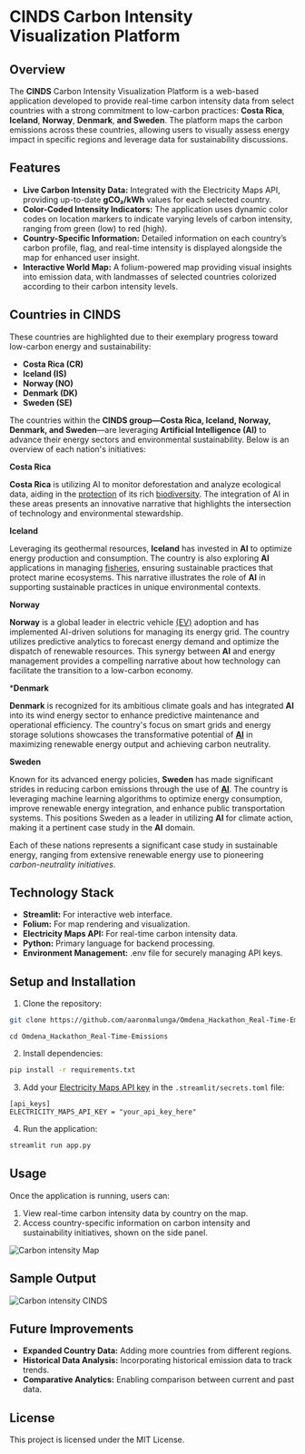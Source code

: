 
# **CINDS Carbon Intensity Visualization Platform**

## __Overview__

The **CINDS** Carbon Intensity Visualization Platform is a web-based application developed to provide real-time carbon intensity data from select countries with a strong commitment to low-carbon practices: **Costa Rica**, **Iceland**, **Norway**, **Denmark**, **and Sweden**. The platform maps the carbon emissions across these countries, allowing users to visually assess energy impact in specific regions and leverage data for sustainability discussions.

## **Features**

* **Live Carbon Intensity Data:** Integrated with the Electricity Maps API, providing up-to-date **gCO₂/kWh** values for each selected country.
* **Color-Coded Intensity Indicators:** The application uses dynamic color codes on location markers to indicate varying levels of carbon intensity, ranging from green (low) to red (high).
* **Country-Specific Information:** Detailed information on each country’s carbon profile, flag, and real-time intensity is displayed alongside the map for enhanced user insight.
* **Interactive World Map:** A folium-powered map providing visual insights into emission data, with landmasses of selected countries colorized according to their carbon intensity levels.

## **Countries in CINDS**

These countries are highlighted due to their exemplary progress toward low-carbon energy and sustainability:

* **Costa Rica (CR)**
* **Iceland (IS)**
* **Norway (NO)**
* **Denmark (DK)**
* **Sweden (SE)**


The countries within the **CINDS group—Costa Rica, Iceland, Norway, Denmark, and Sweden**—are leveraging **Artificial Intelligence (AI)** to advance their energy sectors and environmental sustainability. Below is an overview of each nation's initiatives:

**Costa Rica**

**Costa Rica** is utilizing AI to monitor deforestation and analyze ecological data, aiding in the [protection](https://ticotimes.net/2023/11/08/ai-and-eco-acoustics-safeguard-macaws-in-costa-rica) of its rich [biodiversity](https://www.mcgill.ca/desautels/channels/news/artificial-intelligence-helping-costa-rica-ngos-preserve-biodiversity-351756). The integration of AI in these areas presents an innovative narrative that highlights the intersection of technology and environmental stewardship.

**Iceland**

Leveraging its geothermal resources, **Iceland** has invested in **AI** to optimize energy production and consumption. The country is also exploring **AI** applications in managing [fisheries](https://vericatch.com/the-rise-of-ai-in-fisheries-technology/), ensuring sustainable practices that protect marine ecosystems. This narrative illustrates the role of **AI** in supporting sustainable practices in unique environmental contexts. 

**Norway**

**Norway** is a global leader in electric vehicle [(EV)](https://www.mckinsey.com/industries/automotive-and-assembly/our-insights/what-norways-experience-reveals-about-the-ev-charging-market) adoption and has implemented AI-driven solutions for managing its energy grid. The country utilizes predictive analytics to forecast energy demand and optimize the dispatch of renewable resources. This synergy between **AI** and energy management provides a compelling narrative about how technology can facilitate the transition to a low-carbon economy. 

***Denmark**

**Denmark** is recognized for its ambitious climate goals and has integrated **AI** into its wind energy sector to enhance predictive maintenance and operational efficiency. The country's focus on smart grids and energy storage solutions showcases the transformative potential of [**AI**](https://www.energycluster.dk/en/new-drone-technology-uses-artificial-intelligence-to-examine-offshore-wind-turbine-blades/) in maximizing renewable energy output and achieving carbon neutrality. 

**Sweden**

Known for its advanced energy policies, **Sweden** has made significant strides in reducing carbon emissions through the use of [**AI**](https://www.ai.se/en/sector-initiatives/energy). The country is leveraging machine learning algorithms to optimize energy consumption, improve renewable energy integration, and enhance public transportation systems. This positions Sweden as a leader in utilizing **AI** for climate action, making it a pertinent case study in the **AI** domain.
  
Each of these nations represents a significant case study in sustainable energy, ranging from extensive renewable energy use to pioneering *carbon-neutrality initiatives*.

## **Technology Stack**

* **Streamlit:** For interactive web interface.
* **Folium:** For map rendering and visualization.
* **Electricity Maps API:** For real-time carbon intensity data.
* **Python:** Primary language for backend processing.
* **Environment Management:** .env file for securely managing API keys.

## Setup and Installation

1. Clone the repository:
```bash
git clone https://github.com/aaronmalunga/Omdena_Hackathon_Real-Time-Emissions.git
```
```
cd Omdena_Hackathon_Real-Time-Emissions
```

2. Install dependencies:
```bash
pip install -r requirements.txt
```

3. Add your [Electricity Maps API key](https://api-portal.electricitymaps.com/) in the `.streamlit/secrets.toml` file:
```plaintext
[api_keys]
ELECTRICITY_MAPS_API_KEY = "your_api_key_here"
```

4. Run the application:
```bash
streamlit run app.py
```

## **Usage**

Once the application is running, users can:

1. View real-time carbon intensity data by country on the map.
2. Access country-specific information on carbon intensity and sustainability initiatives, shown on the side panel.

   
![Carbon intensity Map](https://github.com/aaronmalunga/Omdena_Hackathon_Real-Time-Emissions/blob/main/Carbon%20intensity%20map.PNG)

## **Sample Output**

![Carbon intensity CINDS](https://github.com/aaronmalunga/Omdena_Hackathon_Real-Time-Emissions/blob/main/carbon%20intensity%20CINDS.PNG)

## **Future Improvements**

* **Expanded Country Data:** Adding more countries from different regions.
* **Historical Data Analysis:** Incorporating historical emission data to track trends.
* **Comparative Analytics:** Enabling comparison between current and past data.
  
## **License**

This project is licensed under the MIT License.

